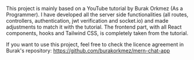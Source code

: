 This project is mainly based on a YouTube tutorial by Burak Orkmez (As a Programmer).
I have developed all the server side functionalities (all routes, controllers, authentication, jwt verification and socket.io) and made adjustments to match it with the tutorial.
The frontend part, with all React components, hooks and Tailwind CSS, is completely taken from the tutorial.

If you want to use this project, feel free to check the licence agreement in Burak's repository:
https://github.com/burakorkmez/mern-chat-app
